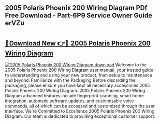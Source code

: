 ## 2005 Polaris Phoenix 200 Wiring Diagram PDf Free Download - Part-6P9 Service Owner Guide erVZu

# <h2><a href="http://dfsnib3.blite.top/?on=2005+Polaris+Phoenix+200+Wiring+Diagram">🔗Download New 👉🔴 2005 Polaris Phoenix 200 Wiring Diagram</a></h2>

[![2005 Polaris Phoenix 200 Wiring Diagram download](https://i.imgur.com/lujVjoI.png)](http://dfsnib3.blite.top/?on=2005+Polaris+Phoenix+200+Wiring+Diagram)
Welcome to the 2005 Polaris Phoenix 200 Wiring Diagram user manual, your trusted guide to understanding and using your new product, from setup to maintenance and beyond. Familiarize with the Packaging Before discarding the packaging, please ensure you have kept all necessary accessories 2005 Polaris Phoenix 200 Wiring Diagram. 2005 Polaris Phoenix 200 Wiring Diagram advanced features include fingerprint scanning, smart home integration, automatic software updates, and customizable voice commands, all of which can be accessed and customized through the user interface. We're Committed to Excellence 2005 Polaris Phoenix 200 Wiring Diagram. Our team is dedicated to providing exceptional customer support.
